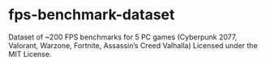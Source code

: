 # fps-benchmark-dataset
Dataset of ~200 FPS benchmarks for 5 PC games (Cyberpunk 2077, Valorant, Warzone, Fortnite, Assassin’s Creed Valhalla)
Licensed under the MIT License.
